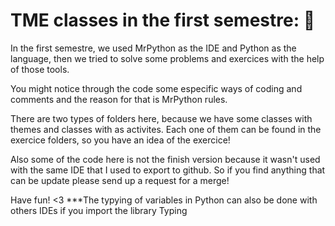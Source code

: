  # TME classes in the first semestre: :blue_heart: 


In the first semestre, we used MrPython as the IDE and Python as the language, then we tried to solve some problems and exercices with the help of those tools.

You might notice through the code some especific ways of coding and comments and the reason for that is MrPython rules. 

There are two types of folders here, because we have some classes with themes and classes with as activites. Each one of them can be found in the exercice folders, so you have an idea of the exercice!

Also some of the code here is not the finish version because it wasn't used with the same IDE that I used to export to github. So if you find anything that can be update please send up a request for a merge! 

Have fun! <3
***The typying of variables in Python can also be done with others IDEs if you import the library Typing